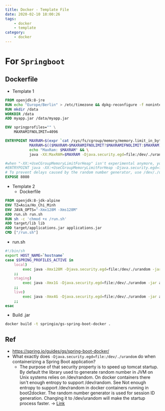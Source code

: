 ```yaml
---
title: Docker - Template File
date: 2020-02-10 18:00:26
tags:
    - docker
    - template
category: 
    - docker
---
```


# For `Springboot`
## Dockerfile
- Template 1

```Dockerfile
FROM openjdk:8-jre
RUN echo "Europe/Berlin" > /etc/timezone && dpkg-reconfigure -f noninteractive tzdata
RUN mkdir /data
WORKDIR /data
ADD myapp.jar /data/myapp.jar

ENV springprofiles="" \
    MAXRAMIFNOLIMIT=4096

ENTRYPOINT MAXRAM=$(expr `cat /sys/fs/cgroup/memory/memory.limit_in_bytes` / 1024 / 1024) && \
           MAXRAM=$(($MAXRAM>$MAXRAMIFNOLIMIT?$MAXRAMIFNOLIMIT:$MAXRAM))m && \
           echo "MaxRam: $MAXRAM" && \
           java -XX:MaxRAM=$MAXRAM -Djava.security.egd=file:/dev/./urandom -jar -Dspring.profiles.active="$springprofiles" myapp.jar

#when "-XX:+UseCGroupMemoryLimitForHeap" isn't experimental anymore, you can use the following
#ENTRYPOINT java -XX:+UseCGroupMemoryLimitForHeap -Djava.security.egd=file:/dev/./urandom -jar -Dspring.profiles.active="$springprofiles" myapp.jar	
# To prevent delays caused by the random number generator, use /dev/./urandom instead of /dev/random	   
EXPOSE 8080
```

- Template 2
    - Dockerfile
    
```Dockerfile
FROM openjdk:8-jdk-alpine
ENV TZ=Asia/Ho_Chi_Minh
ENV JAVA_OPTS="-Xmx128M -Xms128M"
ADD run.sh run.sh
RUN sh -c 'chmod +x /run.sh'
ADD target/lib lib
ADD target/applications.jar applications.jar
CMD ["/run.sh"]
```
- run.sh
    
```bash
#!/bin/sh
export HOST_NAME=`hostname`
case $SPRING_PROFILES_ACTIVE in
	local)
		exec java -Xmx128M -Djava.security.egd=file:/dev/./urandom -jar applications.jar
	;;
	staging)
		exec java -Xmx1G -Djava.security.egd=file:/dev/./urandom -jar applications.jar
	;;
	live)
		exec java -Xmx4G -Djava.security.egd=file:/dev/./urandom -jar applications.jar
	;;
esac
```

- Build .jar

```bash
docker build -t springio/gs-spring-boot-docker .
```
## Ref
- https://spring.io/guides/gs/spring-boot-docker/
- What exactly does `-Djava.security.egd=file:/dev/./urandom` do when containerizing a Spring Boot application? 
    - The purpose of that security property is to speed up tomcat startup. By default the library used to generate random number in JVM on Unix systems relies on /dev/random. On docker containers there isn't enough entropy to support /dev/random. See Not enough entropy to support /dev/random in docker containers running in boot2docker. The random number generator is used for session ID generation. Changing it to /dev/urandom will make the startup process faster. -> [Link](https://stackoverflow.com/questions/58853372/what-exactly-does-djava-security-egd-file-dev-urandom-do-when-containerizi)